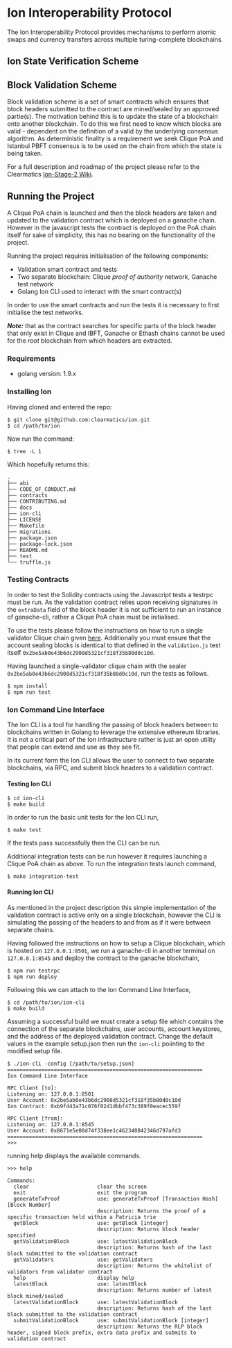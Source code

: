# Ion Interoperability Protocol

The Ion Interoperability Protocol provides mechanisms to perform atomic swaps and currency transfers across multiple turing-complete blockchains.

## Ion State Verification Scheme

## Block Validation Scheme
Block validation scheme is a set of smart contracts which ensures that block headers submitted to the contract are mined/sealed by an approved partie(s). The motivation behind this is to update the state of a blockchain onto another blockchain. To do this we first need to know which blocks are valid - dependent on the definition of a valid by the underlying consensus algorithm. As deterministic finality is a requirement we seek Clique PoA and Istanbul PBFT consensus is to be used on the chain from which the state is being taken.

For a full description and roadmap of the project please refer to the Clearmatics [Ion-Stage-2 Wiki](https://github.com/clearmatics/ion/wiki/Ion-Stage-2---Proposal#validation).

## Running the Project
A Clique PoA chain is launched and then the block headers are taken and updated to the validation contract which is deployed on a ganache chain. However in the javascript tests the contract is deployed on the PoA chain itself for sake of simplicity, this has no bearing on the functionality of the project.

Running the project requires initialisation of the following components:
  * Validation smart contract and tests
  * Two separate blockchain: Clique _proof of authority_ network, Ganache test network
  * Golang Ion CLI used to interact with the smart contract(s)

In order to use the smart contracts and run the tests it is necessary to first initialise the test networks.

***Note:*** that as the contract searches for specific parts of the block header that only exist in Clique and IBFT, Ganache or Ethash chains cannot be used for the _root_ blockchain from which headers are extracted.

### Requirements
* golang version: 1.9.x

### Installing Ion
Having cloned and entered the repo:
```
$ git clone git@github.com:clearmatics/ion.git
$ cd /path/to/ion
```

Now run the command:
```
$ tree -L 1
```

Which hopefully returns this:
```
.
├── abi
├── CODE_OF_CONDUCT.md
├── contracts
├── CONTRIBUTING.md
├── docs
├── ion-cli
├── LICENSE
├── Makefile
├── migrations
├── package.json
├── package-lock.json
├── README.md
├── test
└── truffle.js
```

### Testing Contracts
In order to test the Solidity contracts using the Javascript tests a testrpc must be run. As the validation contract relies upon receiving signatures in the `extraData` field of the block header it is not sufficient to run an instance of ganache-cli, rather a Clique PoA chain must be initialised.

To use the tests please follow the instructions on how to run a single validator Clique chain given [here](https://github.com/maxrobot/network-geth). Additionally you must ensure that the account sealing blocks is identical to that defined in the `validation.js` test itself `0x2be5ab0e43b6dc2908d5321cf318f35b80d0c10d`.

Having launched a single-validator clique chain with the sealer `0x2be5ab0e43b6dc2908d5321cf318f35b80d0c10d`, run the tests as follows.
```
$ npm install
$ npm run test
```

### Ion Command Line Interface
The Ion CLI is a tool for handling the passing of block headers between to blockchains written in Golang to leverage the extensive ethereum libraries. It is not a critical part of the Ion infrastructure rather is just an open utility that people can extend and use as they see fit.

In its current form the Ion CLI allows the user to connect to two separate blockchains, via RPC, and submit block headers to a validation contract.

#### Testing Ion CLI
```
$ cd ion-cli
$ make build
```
In order to run the basic unit tests for the Ion CLI run,
```
$ make test
```
If the tests pass successfully then the CLI can be run.

Additional integration tests can be run however it requires launching a Clique PoA chain as above. To run the integration tests launch command,
```
$ make integration-test
```

#### Running Ion CLI
As mentioned in the project description this simple implementation of the validation contract is active only on a single blockchain, however the CLI is simulating the passing of the headers to and from as if it were between separate chains.

Having followed the instructions on how to setup a Clique blockchain, which is hosted on `127.0.0.1:8501`, we run a ganache-cli in another terminal on `127.0.0.1:8545` and deploy the contract to the ganache blockchain,
```
$ npm run testrpc
$ npm run deploy
```

Following this we can attach to the Ion Command Line Interface,
```
$ cd /path/to/ion/ion-cli
$ make build
```
Assuming a successful build we must create a setup file which contains the connection of the separate blockchains, user accounts, account keystores, and the address of the deployed validation contract. Change the default values in the example setup.json then run the `ion-cli` poiinting to the modified setup file.
```
$ ./ion-cli -config [/path/to/setup.json]
===============================================================
Ion Command Line Interface

RPC Client [to]:
Listening on: 127.0.0.1:8501
User Account: 0x2be5ab0e43b6dc2908d5321cf318f35b80d0c10d
Ion Contract: 0xb9fd43a71c076f02d1dbbf473c389f0eacec559f

RPC Client [from]: 
Listening on: 127.0.0.1:8545
User Account: 0x8671e5e08d74f338ee1c462340842346d797afd3
===============================================================
>>>
```
running help displays the available commands.
```
>>> help

Commands:
  clear                      clear the screen
  exit                       exit the program
  generateTxProof            use: generateTxProof [Transaction Hash] [Block Number] 
                             description: Returns the proof of a specific transaction held within a Patricia trie
  getBlock                   use: getBlock [integer] 
                             description: Returns block header specified
  getValidationBlock         use: latestValidationBlock 
                             description: Returns hash of the last block submitted to the validation contract
  getValidators              use: getValidators 
                             description: Returns the whitelist of validators from validator contract
  help                       display help
  latestBlock                use: latestBlock  
                             description: Returns number of latest block mined/sealed
  latestValidationBlock      use: latestValidationBlock 
                             description: Returns hash of the last block submitted to the validation contract
  submitValidationBlock      use: submitValidationBlock [integer] 
                             description: Returns the RLP block header, signed block prefix, extra data prefix and submits to validation contract
```


